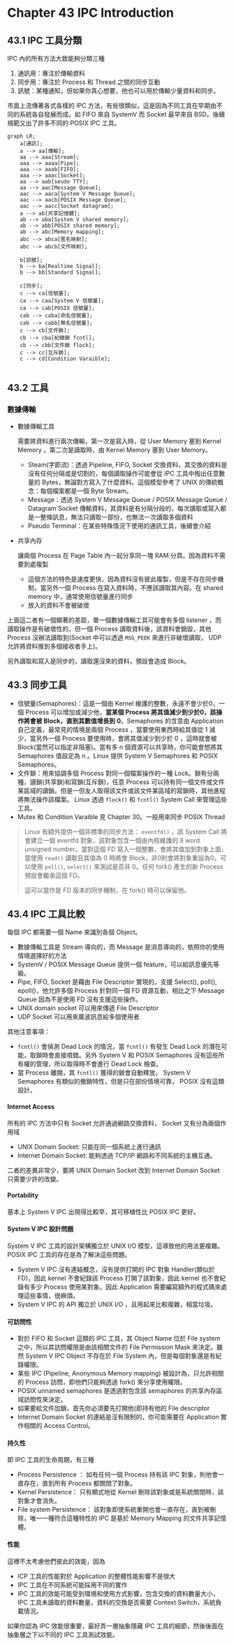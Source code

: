 # Chapter 43 IPC Introduction



## 43.1 IPC 工具分類

IPC 內的所有方法大致能夠分類三種

1. 通訊用：專注於傳輸資料
2. 同步用：專注於 Process 和 Thread 之間的同步互動
3. 訊號：某種通知，但如果你真心想要，他也可以用於傳輸少量資料和同步。

市面上流傳著各式各樣的 IPC 方法，有些很類似，這是因為不同工具在早期由不同的系統各自發展而成。如 FIFO 來自 SystemV 而 Socket 最早來自 BSD。後續規範又出了許多不同的 POSIX IPC 工具。

```mermaid
graph LR;
	a[通訊]; 
	a --> aa[傳輸]; 
	aa --> aaa[Stream];
	aaa --> aaaa[Pipe];
	aaa --> aaab[FIFO];
	aaa --> aaac[Socket];
	aa --> aab[seudo TTY];
	aa --> aac[Message Queue];
	aac --> aaca[System V Message Queue];
	aac --> aacb[POSIX Message Queue];
	aac --> aacc[Socket datagram];
	a --> ab[共享記憶體]; 
	ab --> aba[System V shared memory];
	ab --> abb[POSIX shared memory];
	ab --> abc[Memory mapping];
	abc --> abca[匿名映射];
	abc --> abcb[文件映射];
	
	b[訊號];
	b --> ba[Realtime Signal];
	b --> bb[Standard Signal];
	
	c[同步];
	c --> ca[信號量];
	ca --> caa[System V 信號量];
	ca --> cab[POSIX 信號量];
	cab --> caba[命名信號量];
	cab --> cabb[無名信號量];
	c --> cb[文件鎖];
	cb --> cba[紀錄鎖 fcntl];
	cb --> cbb[文件鎖 flock];
	c --> cc[互斥鎖];
	c --> cd[Condition Varaible];
	
```

## 43.2 工具

### 數據傳輸

* 數據傳輸工具

  需要將資料進行兩次傳輸，第一次是寫入時，從 User Memory 塞到 Kernel Memory ，第二次是讀取時，由 Kernel Memory 塞到 User Memory。

  * Steam(字節流)：透過 Pipeline, FIFO, Socket 交換資料，其交換的資料是沒有任何分隔或是切割的，每個讀取操作可能會從 IPC 工具中掏出任意數量的 Bytes，無論對方寫入了什麼資料。這個模型參考了 UNIX 的傳統概念：每個檔案都是一個 Byte Stream。
  * Message：透過 System V Message Queue / POSIX Message Queue / Datagram Socket 傳輸資料，其資料是有分隔分段的，每次讀取或寫入都是一整條訊息，無法只讀取一部份，也無法一次讀取多個資料
  * Pseudo Terminal：在某些特殊情況下使用的通訊工具，後續會介紹

* 共享內存

  讓兩個 Process 在 Page Table 內一起分享同一塊 RAM 分頁。因為資料不需要到處複製

  * 這個方法的特色是速度更快，因為資料沒有彼此複製，但是不存在同步機制，當另外一個 Process 在寫入資料時，不應該讀取其內容。在 shared memory 中，通常使用信號量進行同步
  * 放入的資料不會被破壞

上面這二者有一個顯著的差距，單一個數據傳輸工具可能會有多個 listener ，而讀取操作是有破壞性的，但一個 Process 讀取資料後，該資料會銷毀，其他 Process 沒辦法讀取到(Socket 中可以透過 ``MSG_PEEK`` 來進行非破壞讀取， UDP 允許將資料推到多個接收者手上)。

另外讀取和寫入是同步的，讀取還沒來的資料，預設會造成 Block。

## 43.3 同步工具

* 信號量(Semaphores)：這是一個由 Kernel 維護的整數，永遠不會少於0，一個 Process 可以增加或減少他，**當某個 Process 將其值減少到少於0，該操作將會被 Block，直到其數值增長到 0**。Semaphores 的含意由 Application 自己定義，最常見的情境是兩個 Process ，當要使用東西時給其值從 1 減少，當另外一個 Process 要使用時，會將其值減少到少於 0 ，這時就會被 Block(當然可以指定非阻塞)。當有多 n 個資源可以共享時，你可能會想將其 Semaphores 值設定為 n 。Linux 提供 System V Semaphores 和 POSIX Semaphores。
* 文件鎖：用來協調多個 Process 對同一個檔案操作的一種 Lock。鎖有分兩種，讀鎖(共享鎖)和寫鎖(互斥鎖)，任意 Process 可以持有同一個文件或文件某區域的讀鎖。但是一但友人取得該文件或該文件某區域的寫鎖時，其他進程將無法操作該檔案。 Linux 透過 ``flock()`` 和 ``fcntl()`` System Call 來管理這些工具。
* Mutex 和 Condition Varaible 見 Chapter 30。一般用來同步 POSIX Thread

> Linux 有額外提供一個非標準的同步方法： ``eventfd()`` ，該 System Call 將會建立一個 eventfd 對象，該對象包含一個由內核維護的 8 word unsigned number。當對這個 FD 寫入一個整數，會將其值加到對象上面，當使用 ``read()`` 讀取且其值為 0 時將會 Block，非0則會將對象重設為0。可以使用 ``poll()``, ``select()`` 來測試是否非 0。任何 fork() 產生的新 Process 預設會繼承這個 FD。
>
> 這可以當作是 FD 版本的同步機制，在 fork() 時可以保留他。

## 43.4 IPC 工具比較

每個 IPC 都需要一個 Name 來識別各個 Object。


* 數據傳輸工具是 Stream 導向的，而  Message 是消息導向的，依照你的使用情境選擇好的方法
* SystemV / POSIX Message Queue 提供一個 feature，可以給訊息優先等級。
* Pipe, FIFO, Socket 是藉由 File Descriptor 實現的，支援 Select(), poll(), epoll()，他允許多個 Process 針對同一個 FD 資源互動，相比之下 Message Queue 因為不是使用 FD 沒有支援這些操作。
* UNIX domain socket 可以用來傳遞 File Descriptor
* UDP Socket 可以用來廣波訊息給多個使用者

其他注意事項：

* ``fcntl()`` 會偵測 Dead Lock 的情況，當 ``fcntl()`` 有發生 Dead Lock 的潛在可能，取鎖時會直接噴錯。另外 System V 和 POSIX Semaphores 沒有這些所有權的管理，所以取得時不會進行 Dead Lock 檢查。
* 當 Process 離開，其 ``fcntl()`` 獲得的鎖會自動釋放， System V Semaphores 有類似的撤銷特性，但是只在部份情境可靠， POSIX 沒有這類設計。

#### Internet Access

所有的 IPC 方法中只有 Socket 允許通過網路交換資料， Socket 又有分為兩個作用域

* UNIX Domain Socket: 只能在同一個系統上進行通訊
* Internet Domain Socket: 能夠透過 TCP/IP 網路和不同系統的主機互通。

二者的差異非常少，要將 UNIX Domain Socket 改到 Internet Domain Socket 只需要少許的改變。

#### Portability

基本上 System V IPC 出現得比較早，其可移植性比 POSIX IPC 更好。

#### System V IPC 設計問題

System V IPC 工具的設計架構獨立於 UNIX I/O 模型，這導致他的用法更複雜。 POSIX IPC 工具的存在是為了解決這些問題。

* System V IPC 沒有連結概念，沒有提供打開的 IPC 對象 Handler(類似於 FD)，因此 kernel 不會紀錄該 Process 打開了該對象，因此 kernel 也不會紀錄有多少 Process 使用某對象。因此 Application 需要編寫額外的程式碼來處理這些事情，很麻煩。
* System V IPC 的 API 獨立於 UNIX I/O ，且用起來比較複雜，相當垃圾。

#### 可訪問性

* 對於 FIFO 和 Socket 這類的 IPC 工具，其 Object Name 位於 File system 之中，所以其訪問權限是由該相關文件的 File Permission Mask 來決定。雖然 System V IPC Object 不存在於 File System 內，但是每個對象還是有紀錄權限。
* 某些 IPC (Pipeline, Anonymous Memory mapping) 被設計為，只允許相關的 Process 訪問，即他們只能夠透過 fork() 來分享使用權限。
* POSIX unnamed semaphores 是透過對包含該 semaphores 的共享內存區域訪問性來決定。
* 如果要給文件加鎖，首先你必須要先打開他(即持有他的 File descriptor
* Internet Domain Socket 的連結是沒有限制的，你可能需要在 Application 實作相關的 Access Control。


#### 持久性

即 IPC 工具的生命周期，有三種

* Process Persistence ： 如有任何一個 Process 持有該 IPC 對象，則他會一直存在，直到所有 Process 都關閉了對象。
* Kernel Persistence： 只有顯式地從 Kernel 刪除該對象或是系統關閉時，該對象才會消失。
* File system Persistence： 該對象即使系統重開也會一直存在，直到被刪除，唯一一種符合這種特性的 IPC 是基於 Memory Mapping 的文件共享記憶體。

#### 性能

這裡不太考慮他們彼此的效能，因為

* ICP 工具的性能對於 Application 的整體性能影響不是很大
* IPC 工具在不同系統可能採用不同的實作
* IPC 工具的效能可能受到環境和使用方式影響，包含交換的資料數量大小，IPC 工具未讀取的資料數量，資料的交換是否需要 Context Switch，系統負載情況。

如果你認為 IPC 效能很重要，最好弄一層抽象隱藏 IPC 工具的細節，然後後面在抽象層之下以不同的 IPC 工具測試效能。


